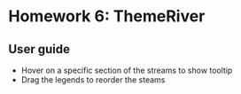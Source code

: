 # Homework 6: ThemeRiver

## User guide

- Hover on a specific section of the streams to show tooltip
- Drag the legends to reorder the steams
